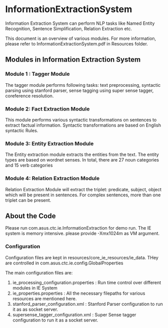 InformationExtractionSystem
===========================

Information Extraction System can perform NLP tasks like Named Entity Recognition, Sentence Simplification, Relation Extraction etc. 

This document is an overview of various modules. For more information, please refer to InformationExtractionSystem.pdf in Resources folder. 

## Modules in Information Extraction System
### Module 1 : Tagger Module 
The tagger module performs following tasks: text preprocessing, syntactic parsing using stanford parser, sense tagging using super sense tagger, coreference resolution. 
### Module 2: Fact Extraction Module 
 This module performs various syntactic transformations on sentences to extract factual information. Syntactic transformations are based on English syntactic Rules.
 ### Module 3: Entity Extraction Module 
 The Entity extraction module extracts the entities from the text. The entity types are based on wordnet senses. In total, there are 27 noun categories and 15 verb categories 
### Module 4: Relation Extraction Module
Relation Extraction Module will extract the triplet: predicate, subject, object which will be present in sentences. For complex sentences, more than one triplet can be present. 

## About the Code
Please run com.asus.ctc.ie.InformationExtraction for demo run. The IE system is memory intensive. please provide -Xmx1024m as VM argument. 

### Configuration 
Configuration files are kept in resources/core_ie_resources/ie_data. THey are controlled in com.asus.ctc.ie.config.GlobalProperties

The main configuration files are: 
1. ie_processing_configuration.properties : Run time control over different modules in IE System
2. ie_properties.properties : All the necessary filepaths for various resources are mentioned here. 
3. stanford_parser_configuration.xml : Stanford Parser configuration to run it as as socket server. 
4. supersense_tagger_configuration.xml : Super Sense tagger configuration to run it as a socket server. 


